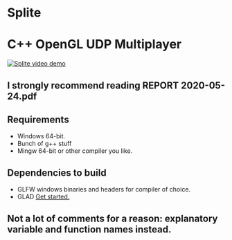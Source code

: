 # Splite
# C++ OpenGL UDP Multiplayer

[![Splite video demo](https://img.youtube.com/vi/TvP0nv-aeHw/0.jpg)](https://www.youtube.com/watch?v=TvP0nv-aeHw "Video demo")

## I strongly recommend reading REPORT 2020-05-24.pdf

## Requirements
* Windows 64-bit.
* Bunch of g++ stuff
* Mingw 64-bit or other compiler you like.

## Dependencies to build
* GLFW windows binaries and headers for compiler of choice.
* GLAD [Get started.](https://learnopengl.com/Getting-started/Creating-a-window)

## Not a lot of comments for a reason: explanatory variable and function names instead.
